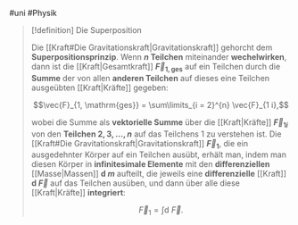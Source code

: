 #uni #Physik 

> [!definition] Die Superposition
> 
> Die [[Kraft#Die Gravitationskraft|Gravitationskraft]] gehorcht dem **Superpositionsprinzip**. Wenn **$n$ Teilchen** miteinander **wechelwirken**, dann ist die [[Kraft|Gesamtkraft]] **$\vec{F}_{1, \mathrm{ges}}$** auf ein Teilchen durch die **Summe** der von allen **anderen Teilchen** auf dieses eine Teilchen ausgeübten [[Kraft|Kräfte]] gegeben:
> 
> $$\vec{F}_{1, \mathrm{ges}} = \sum\limits_{i = 2}^{n} \vec{F}_{1 i},$$
> 
> wobei die Summe als **vektorielle Summe** über die [[Kraft|Kräfte]] **$\vec{F}_{1 i}$** von den **Teilchen $2, 3, \dots, n$** auf das Teilchens 1 zu verstehen ist. Die [[Kraft#Die Gravitationskraft|Gravitationskraft]] **$\vec{F}_{1}$**, die ein ausgedehnter Körper auf ein Teilchen ausübt, erhält man, indem man diesen Körper in **infinitesimale Elemente** mit den **differenziellen** [[Masse|Massen]] **$\mathrm{d}\ m$** aufteilt, die jeweils eine **differenzielle** [[Kraft]] **$\mathrm{d}\ \vec{F}$** auf das Teilchen ausüben, und dann über alle diese [[Kraft|Kräfte]] **integriert**:
> 
> $$\vec{F}_{1} = \int \mathrm{d}\ \vec{F}.$$
